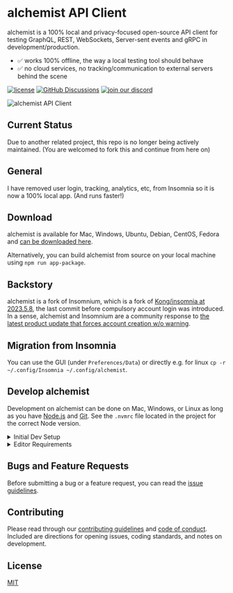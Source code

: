 # alchemist API Client

alchemist is a 100% local and privacy-focused open-source API client for testing GraphQL, REST, WebSockets, Server-sent
events and gRPC in development/production.

- ✅ works 100% offline, the way a local testing tool should behave <br>
- ✅ no cloud services, no tracking/communication to external servers behind the scene <br>

[![license](https://img.shields.io/github/license/colby-timm/alchemist.svg)](LICENSE)
[![GitHub Discussions](https://img.shields.io/github/discussions/colby-timm/alchemist)](https://github.com/Code-and-Sorts/alchemist/discussions)
[![join our discord](https://dcbadge.vercel.app/api/server/pCcWcncwkw?style=flat&compact=true)](https://discord.gg/pCcWcncwkw)

![alchemist API Client](https://raw.githubusercontent.com/colby-timm/alchemist/main/screenshots/v0.1.png)

## Current Status

Due to another related project, this repo is no longer being actively maintained. (You are welcomed to fork this and
continue from here on)

## General

I have removed user login, tracking, analytics, etc, from Insomnia so it is now a 100% local app. (And runs faster!)

## Download

alchemist is available for Mac, Windows, Ubuntu, Debian, CentOS, Fedora and
[can be downloaded here](https://github.com/Code-and-Sorts/alchemist/releases).

<!-- TODO: Update -->
<!-- [alchemist is also available on AUR for ArchLinux](https://aur.archlinux.org/packages/insomnium-bin). -->

Alternatively, you can build alchemist from source on your local machine using `npm run app-package`.

## Backstory

alchemist is a fork of Insomnium, which is a fork of [Kong/insomnia at 2023.5.8](https://github.com/ArchGPT/insomnia),
the last commit before compulsory account login was introduced. In a sense, alchemist and Insomnium are a community
response to
[the latest product update that forces account creation w/o warning](https://news.ycombinator.com/item?id=37680522).

## Migration from Insomnia

You can use the GUI (under `Preferences/Data`) or directly e.g. for linux
`cp -r ~/.config/Insomnia ~/.config/alchemist`.

<!-- TODO: Migration guide -->
<!-- [For MacOS and Windows, you can read more here](https://archgpt.dev/insomnium/migration-guide). Feel free to open an
issue/discussion if anything weird happens. -->

## Develop alchemist

Development on alchemist can be done on Mac, Windows, or Linux as long as you have [Node.js](https://nodejs.org) and
[Git](https://git-scm.com/). See the `.nvmrc` file located in the project for the correct Node version.

<details>
<summary>Initial Dev Setup</summary>

This repository is structured as a monorepo and contains many Node.JS packages. Each package has its own set of
commands, but the most common commands are available from the root [`package.json`](package.json) and can be accessed
using the `npm run …` command. Here are the only three commands you should need to start developing on the app.

```shell
# Install and Link Dependencies
npm i

# Run Lint
npm run lint

# Run type checking
npm run type-check

# Run Tests
npm test

# Start App with Live Reload
npm run dev
```

### Linux

If you are on Linux, you may need to install the following supporting packages:

<details>
<summary>Ubuntu/Debian</summary>

```shell
# Update library
sudo apt-get update

# Install font configuration library & support
sudo apt-get install libfontconfig-dev
```

</details>

<details>
<summary>Fedora</summary>

```shell
# Install libcurl for node-libcurl
sudo dnf install libcurl-devel
```

</details>

Also on Linux, if Electron is failing during the install process, run the following

```shell
# Clear Electron install conflicts
rm -rf ~/.cache/electron
```

### Windows

If you are on Windows and have problems, you may need to install
[Windows Build Tools](https://github.com/felixrieseberg/windows-build-tools)

</details>

<details>
<summary>Editor Requirements</summary>

You can use any editor you'd like, but make sure to have support/plugins for the following tools:

- [ESLint](http://eslint.org/) - For catching syntax problems and common errors
- [JSX Syntax](https://facebook.github.io/react/docs/jsx-in-depth.html) - For React components

</details>

## Bugs and Feature Requests

Before submitting a bug or a feature request, you can read the
[issue guidelines](CONTRIBUTING.md#using-the-issue-tracker).

<!-- For more generic product questions and feedback, join the [Slack Team](https://chat.insomnia.rest). -->

## Contributing

Please read through our [contributing guidelines](CONTRIBUTING.md) and [code of conduct](CODE_OF_CONDUCT.md). Included
are directions for opening issues, coding standards, and notes on development.

<!-- ## Documentation

Check out our open-source [alchemist Documentation](https://archgpt.dev/insomnium-doc). -->

## License

[MIT](LICENSE)

